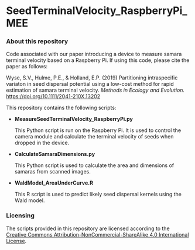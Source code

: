 # SeedTerminalVelocity_RaspberryPi_MEE

### About this repository

Code associated with our paper introducing a device to measure samara terminal velocity based on a Raspberry Pi.  If using this code, please cite the paper as follows:

Wyse, S.V., Hulme, P.E., & Holland, E.P. (2019) Partitioning intraspecific variaton in seed dispersal potential using a low-cost method for rapid estimation of samara terminal velocity. *Methods in Ecology and Evolution.* https://doi.org/10.1111/2041-210X.13202

This repository contains the following scripts:

- **MeasureSeedTerminalVelocity_RaspberryPi.py**

   This Python script is run on the Raspberry Pi.  It is used to control the camera module and calculate the terminal velocity of seeds when dropped in the device.

- **CalculateSamaraDimensions.py**

   This Python script is used to calculate the area and dimensions of samaras from scanned images.

- **WaldModel_AreaUnderCurve.R**

   This R script is used to predict likely seed dispersal kernels using the Wald model.

### Licensing

The scripts provided in this repository are licensed according to the [Creative Commons Attribution-NonCommercial-ShareAlike 4.0 International License](https://creativecommons.org/licenses/by-nc-sa/4.0/legalcode "Creative Commons License Information").
